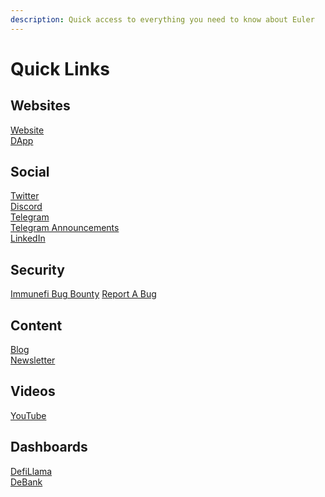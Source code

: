 ```yaml
---
description: Quick access to everything you need to know about Euler
---
```


# Quick Links

## Websites

[Website](https://www.euler.finance/#/)\
[DApp](https://app.euler.finance/)

## Social

[Twitter](https://twitter.com/eulerfinance)\
[Discord](https://t.co/yqSIrrJfWi?amp=1)\
[Telegram](https://t.me/eulerfinance_official)\
[Telegram Announcements](https://t.me/eulerfinance)\
[LinkedIn](https://www.linkedin.com/company/euler-xyz/)

## Security

[Immunefi Bug Bounty](https://immunefi.com/bounty/euler/)
[Report A Bug](mailto:security@euler.xyz)

## Content

[Blog](https://blog.euler.finance/)\
[Newsletter](https://newsletter.euler.finance/)

## Videos

[YouTube](https://www.youtube.com/channel/UCoeP9dvbKoL17nqkNnUJBkg)

## Dashboards

[DefiLlama](https://defillama.com/protocol/euler)\
[DeBank](https://debank.com/projects/euler)
